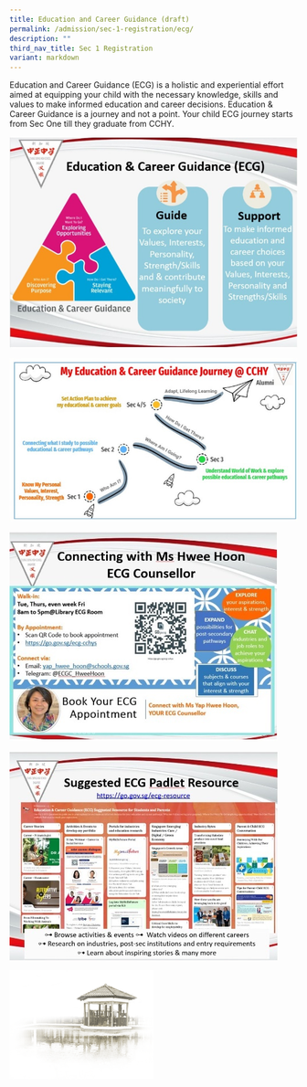 ```yaml
---
title: Education and Career Guidance (draft)
permalink: /admission/sec-1-registration/ecg/
description: ""
third_nav_title: Sec 1 Registration
variant: markdown
---
```

Education and Career Guidance (ECG) is a holistic and experiential effort aimed at equipping your child with the necessary knowledge, skills and values to make informed education and career decisions. Education &amp; Career Guidance is a journey and not a point. Your child ECG journey starts from Sec One till they graduate from CCHY.

![](/images/Admission/Sec%201%20Registration/ECG_pic_1.jpg)

![](/images/Admission/Sec%201%20Registration/ECG_pic_2.jpg)

![](/images/Admission/Sec%201%20Registration/ECG_pic_3.jpg)

![](/images/Admission/Sec%201%20Registration/ECG_pic_4.jpg)

<img src="/images/pavilion.png" style="width:50%">